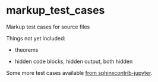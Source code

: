 # markup_test_cases

Markup test cases for source files

Things not yet included:

* theorems

* hidden code blocks, hidden output, both hidden


Some more test cases available [from sphinxcontrib-jupyter](https://github.com/QuantEcon/sphinxcontrib-jupyter/tree/master/tests/base).

